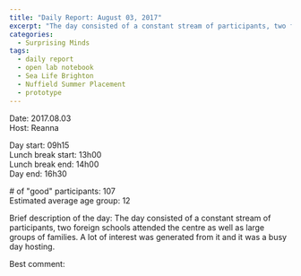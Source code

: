 ```yaml
---
title: "Daily Report: August 03, 2017"
excerpt: "The day consisted of a constant stream of participants, two foreign schools attended the centre as well as large groups of families. "
categories:
  - Surprising Minds
tags:
  - daily report
  - open lab notebook
  - Sea Life Brighton
  - Nuffield Summer Placement
  - prototype
---
```


Date: 2017.08.03  
Host: Reanna 

Day start: 09h15    
Lunch break start: 13h00  
Lunch break end: 14h00  
Day end: 16h30  

\# of "good" participants: 107  
Estimated average age group: 12

Brief description of the day: The day consisted of a constant stream of participants, two foreign schools attended the centre as well as large groups of families. A lot of interest was generated from it and it was a busy day hosting.

Best comment:
